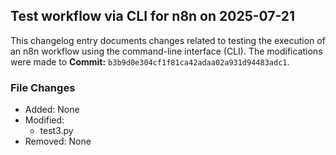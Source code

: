 ## Test workflow via CLI for n8n on 2025-07-21

This changelog entry documents changes related to testing the execution of an n8n workflow using the command-line interface (CLI). The modifications were made to **Commit:** `b3b9d0e304cf1f81ca42adaa02a931d94483adc1`.

### File Changes

* Added: None
* Modified:
	+ test3.py
* Removed: None